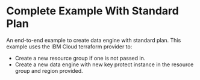 # Complete Example With Standard Plan

An end-to-end example to create data engine with standard plan.
This example uses the IBM Cloud terraform provider to:
 - Create a new resource group if one is not passed in.
 - Create a new data engine with new key protect instance in the resource group and region provided.

<!-- Add your example and link to it from the module's main readme file. -->